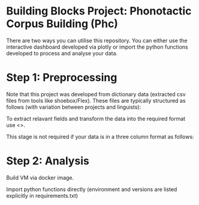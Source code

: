 # Building Blocks Project: Phonotactic Corpus Building (Phc)

There are two ways you can utilise this repository. You can either use the interactive dashboard developed via plotly or import the python functions developed to process and analyse your data. 

# Step 1: Preprocessing
Note that this project was developed from dictionary data (extracted csv files from tools like shoebox/Flex). These files are typically structured as follows (with variation between projects and linguists): 

To extract relavant fields and transform the data into the required format use <>. 

This stage is not required if your data is in a three column format as follows:


# Step 2: Analysis

Build VM via docker image. 

Import python functions directly (environment and versions are listed explicitly in requirements.txt)



